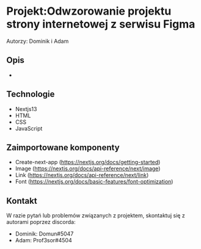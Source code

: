 # Projekt:Odwzorowanie projektu strony internetowej z serwisu Figma

Autorzy: Dominik i Adam

## Opis

-

## Technologie

- Nextjs13
- HTML
- CSS
- JavaScript

## Zaimportowane komponenty

- Create-next-app (https://nextjs.org/docs/getting-started)
- Image (https://nextjs.org/docs/api-reference/next/image)
- Link (https://nextjs.org/docs/api-reference/next/link)
- Font (https://nextjs.org/docs/basic-features/font-optimization)

## Kontakt

W razie pytań lub problemów związanych z projektem, skontaktuj się z autorami poprzez discorda:

- Dominik: Domun#5047
- Adam: Prof3sor#4504
